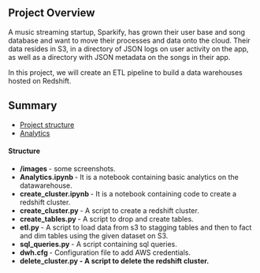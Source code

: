 ## Project Overview

A music streaming startup, Sparkify, has grown their user base and song database and want to move their processes and data onto the cloud. Their data resides in S3, in a directory of JSON logs on user activity on the app, as well as a directory with JSON metadata on the songs in their app.

In this project, we will create an ETL pipeline to build a data warehouses hosted on Redshift. 

## Summary
* [Project structure](#Structure)
* [Analytics](#analytics)


#### Structure

* <b> /images </b> - some screenshots.
* <b> Analytics.ipynb </b> - It is a notebook containing basic analytics on the datawarehouse.
* <b> create_cluster.ipynb </b> - It is a notebook containing code to create a redshift cluster.
* <b> create_cluster.py </b> - A script to create a redshift cluster.
* <b> create_tables.py </b> - A script to drop and create tables.
* <b> etl.py </b> - A script to load data from s3 to stagging tables and then to fact and dim tables using the given dataset on S3.
* <b> sql_queries.py </b> - A script containing sql queries.
* <b> dwh.cfg </b> - Configuration file to add AWS credentials.
* <b> delete_cluster.py - A script to delete the redshift cluster.
